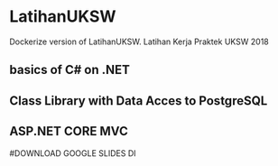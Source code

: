 # LatihanUKSW
Dockerize version of LatihanUKSW.
Latihan Kerja Praktek UKSW 2018

## basics of C# on .NET
## Class Library with Data Acces to PostgreSQL
## ASP.NET CORE MVC 

#DOWNLOAD GOOGLE SLIDES DI 



 
